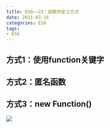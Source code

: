 ```yaml
---
title: ES6——23：函数的定义方式
date: 2021-03-16
categories: ES6
tags: 
- ES6
---
```


## 方式1：使用function关键字
## 方式2：匿名函数
## 方式3：new Function()
![](https://img-blog.csdnimg.cn/img_convert/a0150f0f333dac6326098120c168ac1b.png)